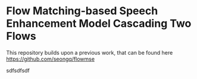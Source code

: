 # Flow Matching-based Speech Enhancement Model Cascading Two Flows

This repository builds upon a previous work, that can be found here https://github.com/seongq/flowmse


sdfsdfsdf
